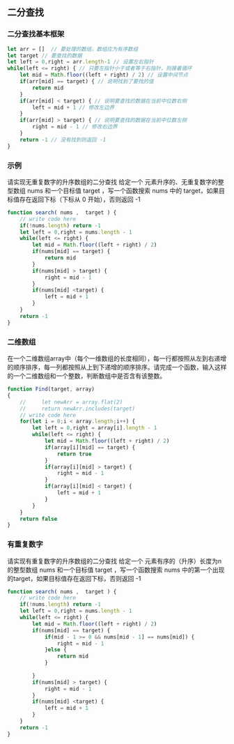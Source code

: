 ## 二分查找
### 二分查找基本框架
```js
let arr = []  // 要处理的数组，数组应为有序数组
let target // 要查找的数据
let left = 0,right = arr.length-1 // 设置左右指针
while(left <= right) { // 只要左指针小于或者等于右指针，则接着循环
    let mid = Math.floor((left + right) / 2) // 设置中间节点
    if(arr[mid] == target) { // 说明找到了要找的值
        return mid
    }
    if(arr[mid] < target) { // 说明要查找的数据在当前中位数右侧
        left = mid + 1 // 修改左边界
    }
    if(arr[mid] > target) { // 说明要查找的数据在当前中位数左侧
        right = mid - 1 // 修改右边界
    }
    return -1 // 没有找到则返回 -1
}

```

### 示例
请实现无重复数字的升序数组的二分查找
给定一个 元素升序的、无重复数字的整型数组 nums 和一个目标值 target ，写一个函数搜索 nums 中的 target，如果目标值存在返回下标（下标从 0 开始），否则返回 -1

```js
function search( nums ,  target ) {
    // write code here
    if(!nums.length) return -1
    let left = 0,right = nums.length - 1
    while(left <= right) {
        let mid = Math.floor((left + right) / 2)
        if(nums[mid] == target) {
            return mid
        }
        if(nums[mid] > target) {
            right = mid - 1
        }
        if(nums[mid] <target) {
            left = mid + 1
        }
    }
    return -1
}
```

### 二维数组
在一个二维数组array中（每个一维数组的长度相同），每一行都按照从左到右递增的顺序排序，每一列都按照从上到下递增的顺序排序。请完成一个函数，输入这样的一个二维数组和一个整数，判断数组中是否含有该整数。

```js
function Find(target, array)
{
    //     let newArr = array.flat(2)
    //     return newArr.includes(target)
    // write code here
    for(let i = 0;i < array.length;i++) {
        let left = 0,right = array[i].length - 1
        while(left <= right) {
            let mid = Math.floor((left + right) / 2)
            if(array[i][mid] == target) {
                return true
            }
            if(array[i][mid] > target) {
                right = mid - 1
            }
            if(array[i][mid] < target) {
                left = mid + 1
            }
        }
    }
    return false
}
```

### 有重复数字
请实现有重复数字的升序数组的二分查找
给定一个 元素有序的（升序）长度为n的整型数组 nums 和一个目标值 target  ，写一个函数搜索 nums 中的第一个出现的target，如果目标值存在返回下标，否则返回 -1

```js
function search( nums ,  target ) {
    // write code here
    if(!nums.length) return -1
    let left = 0,right = nums.length - 1
    while(left <= right) {
        let mid = Math.floor((left + right) / 2)
        if(nums[mid] == target) {
            if(mid - 1 >= 0 && nums[mid - 1] == nums[mid]) {
                right = mid - 1
            }else {
                return mid
            }
            
        }
        if(nums[mid] > target) {
            right = mid - 1
        }
        if(nums[mid] <target) {
            left = mid + 1
        }
    }
    return -1
}
```